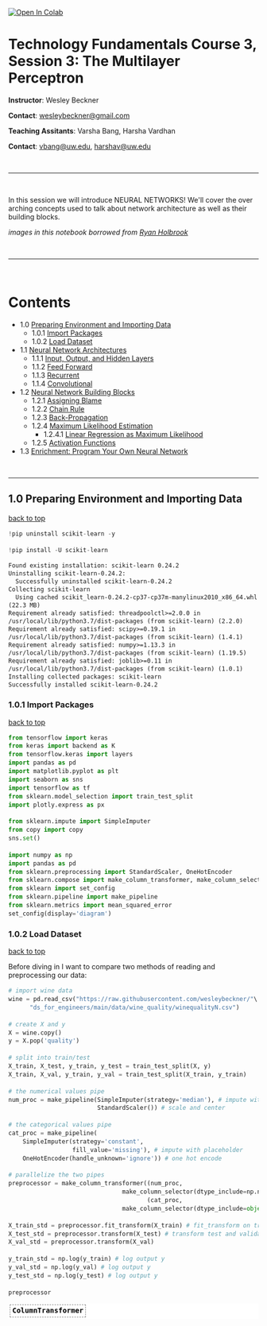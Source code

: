 <a href="https://colab.research.google.com/github/wesleybeckner/technology_fundamentals/blob/main/C3%20Machine%20Learning%20I/Tech_Fun_C3_S3_The_Multilayer_Perceptron.ipynb" target="_parent"><img src="https://colab.research.google.com/assets/colab-badge.svg" alt="Open In Colab"/></a>

# Technology Fundamentals Course 3, Session 3: The Multilayer Perceptron

**Instructor**: Wesley Beckner

**Contact**: wesleybeckner@gmail.com

**Teaching Assitants**: Varsha Bang, Harsha Vardhan

**Contact**: vbang@uw.edu, harshav@uw.edu

<br>

---

<br>

In this session we will introduce NEURAL NETWORKS! We'll cover the over arching concepts used to talk about network architecture as well as their building blocks.

_images in this notebook borrowed from [Ryan Holbrook](https://mathformachines.com/)_

<br>

---

<br>

<a name='top'></a>

# Contents

* 1.0 [Preparing Environment and Importing Data](#x.0)
  * 1.0.1 [Import Packages](#x.0.1)
  * 1.0.2 [Load Dataset](#x.0.2)
* 1.1 [Neural Network Architectures](#x.1)
  * 1.1.1 [Input, Output, and Hidden Layers](#x.1.1)
  * 1.1.2 [Feed Forward](#x.1.2)
  * 1.1.3 [Recurrent](#x.1.3)
  * 1.1.4 [Convolutional](#x.1.4)
* 1.2 [Neural Network Building Blocks](#x.2)
  * 1.2.1 [Assigning Blame](#x.2.1)
  * 1.2.2 [Chain Rule](#x.2.2)
  * 1.2.3 [Back-Propagation](#x.2.3)
  * 1.2.4 [Maximum Likelihood Estimation](#x.2.4)
    * 1.2.4.1 [Linear Regression as Maximum Likelihood](#x.2.4.1)
  * 1.2.5 [Activation Functions](#x.2.5)
* 1.3 [Enrichment: Program Your Own Neural Network](#x.3)
  

<br>

---

<a name='x.0'></a>

## 1.0 Preparing Environment and Importing Data

[back to top](#top)


```python
!pip uninstall scikit-learn -y

!pip install -U scikit-learn
```

    Found existing installation: scikit-learn 0.24.2
    Uninstalling scikit-learn-0.24.2:
      Successfully uninstalled scikit-learn-0.24.2
    Collecting scikit-learn
      Using cached scikit_learn-0.24.2-cp37-cp37m-manylinux2010_x86_64.whl (22.3 MB)
    Requirement already satisfied: threadpoolctl>=2.0.0 in /usr/local/lib/python3.7/dist-packages (from scikit-learn) (2.2.0)
    Requirement already satisfied: scipy>=0.19.1 in /usr/local/lib/python3.7/dist-packages (from scikit-learn) (1.4.1)
    Requirement already satisfied: numpy>=1.13.3 in /usr/local/lib/python3.7/dist-packages (from scikit-learn) (1.19.5)
    Requirement already satisfied: joblib>=0.11 in /usr/local/lib/python3.7/dist-packages (from scikit-learn) (1.0.1)
    Installing collected packages: scikit-learn
    Successfully installed scikit-learn-0.24.2




<a name='x.0.1'></a>

### 1.0.1 Import Packages

[back to top](#top)


```python
from tensorflow import keras
from keras import backend as K
from tensorflow.keras import layers
import pandas as pd
import matplotlib.pyplot as plt
import seaborn as sns
import tensorflow as tf
from sklearn.model_selection import train_test_split
import plotly.express as px

from sklearn.impute import SimpleImputer
from copy import copy
sns.set()

import numpy as np
import pandas as pd
from sklearn.preprocessing import StandardScaler, OneHotEncoder
from sklearn.compose import make_column_transformer, make_column_selector
from sklearn import set_config
from sklearn.pipeline import make_pipeline
from sklearn.metrics import mean_squared_error
set_config(display='diagram')
```

<a name='x.0.1'></a>

### 1.0.2 Load Dataset

[back to top](#top)

Before diving in I want to compare two methods of reading and preprocessing our data:


```python
# import wine data
wine = pd.read_csv("https://raw.githubusercontent.com/wesleybeckner/"\
      "ds_for_engineers/main/data/wine_quality/winequalityN.csv")

# create X and y
X = wine.copy()
y = X.pop('quality')

# split into train/test
X_train, X_test, y_train, y_test = train_test_split(X, y)
X_train, X_val, y_train, y_val = train_test_split(X_train, y_train)

# the numerical values pipe
num_proc = make_pipeline(SimpleImputer(strategy='median'), # impute with median
                         StandardScaler()) # scale and center

# the categorical values pipe
cat_proc = make_pipeline(
    SimpleImputer(strategy='constant', 
                  fill_value='missing'), # impute with placeholder
    OneHotEncoder(handle_unknown='ignore')) # one hot encode

# parallelize the two pipes
preprocessor = make_column_transformer((num_proc,
                                make_column_selector(dtype_include=np.number)),
                                       (cat_proc,
                                make_column_selector(dtype_include=object)))

X_train_std = preprocessor.fit_transform(X_train) # fit_transform on train
X_test_std = preprocessor.transform(X_test) # transform test and validation
X_val_std = preprocessor.transform(X_val)

y_train_std = np.log(y_train) # log output y
y_val_std = np.log(y_val) # log output y
y_test_std = np.log(y_test) # log output y

preprocessor
```




<style>#sk-81b6bb9b-6f93-4195-900b-55d5f542e910 {color: black;background-color: white;}#sk-81b6bb9b-6f93-4195-900b-55d5f542e910 pre{padding: 0;}#sk-81b6bb9b-6f93-4195-900b-55d5f542e910 div.sk-toggleable {background-color: white;}#sk-81b6bb9b-6f93-4195-900b-55d5f542e910 label.sk-toggleable__label {cursor: pointer;display: block;width: 100%;margin-bottom: 0;padding: 0.2em 0.3em;box-sizing: border-box;text-align: center;}#sk-81b6bb9b-6f93-4195-900b-55d5f542e910 div.sk-toggleable__content {max-height: 0;max-width: 0;overflow: hidden;text-align: left;background-color: #f0f8ff;}#sk-81b6bb9b-6f93-4195-900b-55d5f542e910 div.sk-toggleable__content pre {margin: 0.2em;color: black;border-radius: 0.25em;background-color: #f0f8ff;}#sk-81b6bb9b-6f93-4195-900b-55d5f542e910 input.sk-toggleable__control:checked~div.sk-toggleable__content {max-height: 200px;max-width: 100%;overflow: auto;}#sk-81b6bb9b-6f93-4195-900b-55d5f542e910 div.sk-estimator input.sk-toggleable__control:checked~label.sk-toggleable__label {background-color: #d4ebff;}#sk-81b6bb9b-6f93-4195-900b-55d5f542e910 div.sk-label input.sk-toggleable__control:checked~label.sk-toggleable__label {background-color: #d4ebff;}#sk-81b6bb9b-6f93-4195-900b-55d5f542e910 input.sk-hidden--visually {border: 0;clip: rect(1px 1px 1px 1px);clip: rect(1px, 1px, 1px, 1px);height: 1px;margin: -1px;overflow: hidden;padding: 0;position: absolute;width: 1px;}#sk-81b6bb9b-6f93-4195-900b-55d5f542e910 div.sk-estimator {font-family: monospace;background-color: #f0f8ff;margin: 0.25em 0.25em;border: 1px dotted black;border-radius: 0.25em;box-sizing: border-box;}#sk-81b6bb9b-6f93-4195-900b-55d5f542e910 div.sk-estimator:hover {background-color: #d4ebff;}#sk-81b6bb9b-6f93-4195-900b-55d5f542e910 div.sk-parallel-item::after {content: "";width: 100%;border-bottom: 1px solid gray;flex-grow: 1;}#sk-81b6bb9b-6f93-4195-900b-55d5f542e910 div.sk-label:hover label.sk-toggleable__label {background-color: #d4ebff;}#sk-81b6bb9b-6f93-4195-900b-55d5f542e910 div.sk-serial::before {content: "";position: absolute;border-left: 1px solid gray;box-sizing: border-box;top: 2em;bottom: 0;left: 50%;}#sk-81b6bb9b-6f93-4195-900b-55d5f542e910 div.sk-serial {display: flex;flex-direction: column;align-items: center;background-color: white;}#sk-81b6bb9b-6f93-4195-900b-55d5f542e910 div.sk-item {z-index: 1;}#sk-81b6bb9b-6f93-4195-900b-55d5f542e910 div.sk-parallel {display: flex;align-items: stretch;justify-content: center;background-color: white;}#sk-81b6bb9b-6f93-4195-900b-55d5f542e910 div.sk-parallel-item {display: flex;flex-direction: column;position: relative;background-color: white;}#sk-81b6bb9b-6f93-4195-900b-55d5f542e910 div.sk-parallel-item:first-child::after {align-self: flex-end;width: 50%;}#sk-81b6bb9b-6f93-4195-900b-55d5f542e910 div.sk-parallel-item:last-child::after {align-self: flex-start;width: 50%;}#sk-81b6bb9b-6f93-4195-900b-55d5f542e910 div.sk-parallel-item:only-child::after {width: 0;}#sk-81b6bb9b-6f93-4195-900b-55d5f542e910 div.sk-dashed-wrapped {border: 1px dashed gray;margin: 0.2em;box-sizing: border-box;padding-bottom: 0.1em;background-color: white;position: relative;}#sk-81b6bb9b-6f93-4195-900b-55d5f542e910 div.sk-label label {font-family: monospace;font-weight: bold;background-color: white;display: inline-block;line-height: 1.2em;}#sk-81b6bb9b-6f93-4195-900b-55d5f542e910 div.sk-label-container {position: relative;z-index: 2;text-align: center;}#sk-81b6bb9b-6f93-4195-900b-55d5f542e910 div.sk-container {display: inline-block;position: relative;}</style><div id="sk-81b6bb9b-6f93-4195-900b-55d5f542e910" class"sk-top-container"><div class="sk-container"><div class="sk-item sk-dashed-wrapped"><div class="sk-label-container"><div class="sk-label sk-toggleable"><input class="sk-toggleable__control sk-hidden--visually" id="03c00fdc-8ba0-486f-b533-185820655dce" type="checkbox" ><label class="sk-toggleable__label" for="03c00fdc-8ba0-486f-b533-185820655dce">ColumnTransformer</label><div class="sk-toggleable__content"><pre>ColumnTransformer(transformers=[('pipeline-1',
                                 Pipeline(steps=[('simpleimputer',
                                                  SimpleImputer(strategy='median')),
                                                 ('standardscaler',
                                                  StandardScaler())]),
                                 <sklearn.compose._column_transformer.make_column_selector object at 0x7f5a9bd26bd0>),
                                ('pipeline-2',
                                 Pipeline(steps=[('simpleimputer',
                                                  SimpleImputer(fill_value='missing',
                                                                strategy='constant')),
                                                 ('onehotencoder',
                                                  OneHotEncoder(handle_unknown='ignore'))]),
                                 <sklearn.compose._column_transformer.make_column_selector object at 0x7f5a9bd26e90>)])</pre></div></div></div><div class="sk-parallel"><div class="sk-parallel-item"><div class="sk-item"><div class="sk-label-container"><div class="sk-label sk-toggleable"><input class="sk-toggleable__control sk-hidden--visually" id="3bf0a90e-c55c-46b7-8b60-3bd7dcc62d92" type="checkbox" ><label class="sk-toggleable__label" for="3bf0a90e-c55c-46b7-8b60-3bd7dcc62d92">pipeline-1</label><div class="sk-toggleable__content"><pre><sklearn.compose._column_transformer.make_column_selector object at 0x7f5a9bd26bd0></pre></div></div></div><div class="sk-serial"><div class="sk-item"><div class="sk-serial"><div class="sk-item"><div class="sk-estimator sk-toggleable"><input class="sk-toggleable__control sk-hidden--visually" id="5ffc1719-ade2-4237-a5ef-847bebefbf19" type="checkbox" ><label class="sk-toggleable__label" for="5ffc1719-ade2-4237-a5ef-847bebefbf19">SimpleImputer</label><div class="sk-toggleable__content"><pre>SimpleImputer(strategy='median')</pre></div></div></div><div class="sk-item"><div class="sk-estimator sk-toggleable"><input class="sk-toggleable__control sk-hidden--visually" id="4cfdb6b5-ef34-4fdd-81e8-6a3a04495bcb" type="checkbox" ><label class="sk-toggleable__label" for="4cfdb6b5-ef34-4fdd-81e8-6a3a04495bcb">StandardScaler</label><div class="sk-toggleable__content"><pre>StandardScaler()</pre></div></div></div></div></div></div></div></div><div class="sk-parallel-item"><div class="sk-item"><div class="sk-label-container"><div class="sk-label sk-toggleable"><input class="sk-toggleable__control sk-hidden--visually" id="33f150b6-34e6-4f09-9374-b19c9e19aed9" type="checkbox" ><label class="sk-toggleable__label" for="33f150b6-34e6-4f09-9374-b19c9e19aed9">pipeline-2</label><div class="sk-toggleable__content"><pre><sklearn.compose._column_transformer.make_column_selector object at 0x7f5a9bd26e90></pre></div></div></div><div class="sk-serial"><div class="sk-item"><div class="sk-serial"><div class="sk-item"><div class="sk-estimator sk-toggleable"><input class="sk-toggleable__control sk-hidden--visually" id="4af628ce-f2a5-4948-a89c-4f69499c5b4e" type="checkbox" ><label class="sk-toggleable__label" for="4af628ce-f2a5-4948-a89c-4f69499c5b4e">SimpleImputer</label><div class="sk-toggleable__content"><pre>SimpleImputer(fill_value='missing', strategy='constant')</pre></div></div></div><div class="sk-item"><div class="sk-estimator sk-toggleable"><input class="sk-toggleable__control sk-hidden--visually" id="489acc38-6db9-43de-877d-a41631d212fb" type="checkbox" ><label class="sk-toggleable__label" for="489acc38-6db9-43de-877d-a41631d212fb">OneHotEncoder</label><div class="sk-toggleable__content"><pre>OneHotEncoder(handle_unknown='ignore')</pre></div></div></div></div></div></div></div></div></div></div></div></div>



<a name='x.1'></a>

## 1.2 Neural Network Building Blocks

[back to top](#top)

<a name='x.1.1'></a>

### 1.1.1 The Perceptron

[back to top](#top)

The simplest unit of a neural network is the perceptron. Given an input vector $x$ and an output vector $y$, we can illustrate this like so:

<p align=center>
<img src="https://i.imgur.com/mfOlDR6.png"></img>
</p>

where $w$ is a weight applied to $x$ and $b$ is an unweighted term that we call the <i>bias</i>. We include a bias so that the perceptron is not entirely dependent on the input data. A neural network _learns_ by updating $w$ and $b$ so that it can accurately model $x$ to $y$. When we write out the perceptron mathematically we get the following:

$$ y = xw+b $$

which should look familiar! This is our equation for a linear function. In fact, we will see that a neural network is essentially many instances of linear regression along side, and being fed into, one another. 

Often, we will have not an input feature vector $x$ but an input feature matrix, $X$. We can update our schematic for a perceptron to account for this:

<p align=center>
<img src="https://i.imgur.com/vyXSnlZ.png"></img>
</p>

We can write the mathematical formula for this neuron as follows:

$$ y =  x_2 w_2 + x_1 w_1 + x_0 w_0 + b $$

In tensorflow/keras we can define this perceptron:


```python
from tensorflow import keras
from tensorflow.keras import layers

# Create a network with 1 linear unit
model = keras.Sequential([
    layers.Dense(units=1,  # number of units (the + filled circle above)
                 input_shape=[3]) # number of x_ (the x filled circle above)
])
```

In order to build this single perceptron with keras, I had to use some additional language here: layers, dense, sequential. We'll explain what these are referring to in a moment. What I want to draw your attention to now, however, is that we tell `layers.Dense` that we want _1 unit_, the single perceptron, and `input_shape=[3]`, the number of features. Notice that `b` is automatically included without having it as a parameter. Just as we always have a y intercept in a linear model. 

After we introduce the other aspects of the neural network architecture, we will train a single perceptron model and compare it with a linear model, we will see that they are functionally no different.

### 1.1.2 Exercise: Single Perceptron

define a single perceptron that could be used to predict wine density from acidity. 


Inpsect the weights.

Use the untrained model to predict y and plot this against true y


```python
# Code cell for exercise 1.2.2

# DECLARE MODEL
model = keras.Sequential([
                          
    ### YOUR CODE HERE ###    
    
])
```


```python
model.weights
```




    [<tf.Variable 'dense_2/kernel:0' shape=(1, 1) dtype=float32, numpy=array([[1.4809548]], dtype=float32)>,
     <tf.Variable 'dense_2/bias:0' shape=(1,) dtype=float32, numpy=array([0.], dtype=float32)>]



And now use the untrained model to predict `wine['density']` from `wine['fixed acidity']`


```python
# in the line below, use model.predict() and provide wine['fixed acidity'] as 
# the input data to predict what wine['density'] will be
# y_pred = 

plt.plot(y_pred, wine['density'], ls='', marker='o', alpha=0.3)
```




    [<matplotlib.lines.Line2D at 0x7f5a9269a890>]




    
![png](S1_Multilayer_Perceptron_files/S1_Multilayer_Perceptron_16_1.png)
    


<a name='x.2'></a>

## 1.2 Neural Network Architectures

[back to top](#top)



<a name='x.2.1'></a>

###1.2.1 Neural Network Layers

[back to top](#top)

Now that we have the idea of the most basic building block of a neural network, we will start to discuss the larger architecture. The reason we focused on the lowest building block, is that neural networks are _modular_. They are made up of instances of these perceptrons or neurons. neurons in parallel make up a _layer_

<p align=center>
<img src="https://i.imgur.com/2MA4iMV.png"></img>
<p>

These layers feed into one another. When each node of a preceding layer is connected to every node of a following layer, we say they are _fully connected_ and the receiving layer is _a dense layer_. In a moment we will talk about input, output and hidden layers, for neural networks with three or more layers.

<a name='x.2.2'></a>

### 1.2.2 The Activation Function

[back to top](#top)

It turns out that stringing together a bunch of linear functions, will still result in overall linear relationships. We need a way to break out of this. A neat trick is introduced at the output of each neuron. The output passes through an _activation function_. There are a handful of different activation functions used in practice, the most common is known as the _rectifier_ function:

$$ max(f(x), 0) $$

and the resulting node can be schematically drawn like this:

<p align=center>
<img src="https://i.imgur.com/eFry7Yu.png"></img>
</p>

with the inset of the summation node indicating that at a minimum the resultant y value is 0.

#### 1.2.2.1 Exercise: The Rectifier Function

Write a function called `my_perceptron` that takes x, a length 2 array, as an input. Have your function return the maximum of $(0, w*x + b)$ where w is a length 2 weight vector.


```python
def my_perceptron(x):
  """
  a simple 2 input feature perceptron with predefined weights, intercept, and 
  a rectifier activation function

  Parameters
  ----------
  x: array
    the input array of length 2

  Returns
  -------
  rect: int
    the rectified output of the perceptron
  """

  # # define b, w, and y (y=mx+b)
  # w = 
  # b = 
  # y = 

  # # return the max of 0 and y
  # rect = 
  return rect
```

After you write your function make sure it returns 0 when the output of the linear component is negative.


```python
def test_zero_output():
  x = np.array([-10,-10]) # 10 * 1 + (-10) * 2 + 1 = -11
  assert my_perceptron(x) == 0, "The output is not zero when it should be!"
```


```python
test_zero_output()
print("test passing")
```

    test passing


<a name='x.2.3'></a>

### 1.2.3 Stacking Layers

[back to top](#top)

When we stack many layers together, we create what are traditionally regarded as neural networks. the first and last layers are called the _input_ and _output_ layers, while the inbetween layers are referred to as _hidden_ layers, since their outputs are not directly seen. Tradditionally, a neural network with three or more hidden layers is referred to as a _deep_ neural network.

<p align=center>
<img src="https://i.imgur.com/Y5iwFQZ.png"></img
</p>

Notice that in this schematic, the last node does not have an activation function. This is typical of a regression task. In a classification task, we might require an activation function here.

<a name='x.2.2'></a>

### 1.2.2 Building Sequential Neural Networks

[back to top](#top)

Now that we have the essential components of a neural network architecture, we can enter into the domain of overall naming conventions for architecure types. The classic neural network architecture is a _feed forward_ neural network, where every preceding layer feeds into the next layer. We will practice building that with keras.

### 1.2.5 Exercise: Building Sequential Layers

In the cell bellow, use keras to build a 3-layer network with `activation='relu'` and 512 units. Create the output layer so that it can predict 1 continuous value.


```python
# Cell for exercise 1.1.5

# DECLARE THE MODEL

model = keras.Sequential([
                          
    ### YOUR CODE HERE ###

    # the hidden ReLU layers

    # the linear output layer 
    
])
```

### 1.2.6 Exercise: Other Activation Functions

There are other activation functions we can use after the summation in a neural node. Use the code below to plot and inspect them!

Pick one and do a quick google search on what that activation function's best use case is.


```python
import tensorflow as tf

# YOUR CODE HERE: Change 'relu' to 'elu', 'selu', 'swish'... or something else
activation_layer = layers.Activation('relu')

x = tf.linspace(-3.0, 3.0, 100)
y = activation_layer(x) # once created, a layer is callable just like a function

plt.plot(x, y)
plt.xlim(-3, 3)
plt.xlabel("Input")
plt.ylabel("Output")
plt.show()
```


    
![png](S1_Multilayer_Perceptron_files/S1_Multilayer_Perceptron_30_0.png)
    


<a name='x.3'></a>

## 1.3 Neural Network Training

[back to top](#top)

We've defined neural network architectures, now how do we train them? There are two main concepts here: the _loss function_ which we've encountered before, and the _optimizer_ the means by which we improve the loss function

<a name='x.3.1'></a>

### 1.3.1 The Loss Function

[back to top](#top)

In previous sessions, we've envountered MSE:

$$ MSE = \frac{1}{N}\sum{(y-\hat{y})^2}$$

<p align=center>
<img src="https://cdn.corporatefinanceinstitute.com/assets/Sum-of-Squares-1024x712.png" width=400></img>
</p>

Another common loss for neural networks is the mean absolute error (MAE):

$$ MAE = \frac{1}{N}\sum{|y-\hat{y}|}$$

<p align=center>
<img src="https://cdn-media-1.freecodecamp.org/images/MNskFmGPKuQfMLdmpkT-X7-8w2cJXulP3683" width=400></img>
</p>

In anycase, the loss function describes the difference between the actual and predicted output of the model. The important thing to note, is that the weights in the neural network are systematically updated according to this loss function, they do this via an optimization algorithm.

<a name='x.3.2'></a>

### 1.3.2 The Optimizer

[back to top](#top)

In order to update the neural network weights to improve the loss function, we require an algorithm. Virtually all available algorithms for this purpose fall within the family of _stochastic gradient descent_. This works essentially in these iterative steps:

1. a subsample of the input data is passed through the network 
2. a loss is computed
2. the weights are adjusted in a direction to improve the loss

> The key here is in step 3. The brilliance of neural networks, is that the loss function is differentiable with respect to the weights in the network, and so the change in loss can be ascribed to certain weight changes. We refer to this as _assigning blame_ in the network, and it works through the mathematical _chain rule_ of differentiation. We won't go into great detail here, other than to make a nod to it, and that this algorithm (step 3) is referred to as _back propagation_. 

The three step process is repeated until a stop criteria is reached, the simplest being the loss stops improving above some threshold or a desired loss is achieved. 

<p align=center>
<img src="https://i.imgur.com/rFI1tIk.gif"></img>
</p>

In the above animation, the black line represents the output of the model, the red dots make up a _minibatch_ or simply a _batch_ while the opaque red dots represent the whole training dataset. Exposing the model to an entire round of the training data is referred to as an _epoch_. The training loss improves with additional rounds of trianing (middle panel) and the weights are adjusted to update the model (right panel).


### 1.3.3 Batches and Epochs

An epoch is the number of times the model will see the entire training set

A batch is the number of training samples the model will run before calculating a total error and updating its internal parameters. 

Variability of batch (from 1 sample all the way to the entire training set size) leads to different categorizations of the optimizer algorithm:

* Batch Gradient Descent. Batch Size = Size of Training Set
* Stochastic Gradient Descent. Batch Size = 1
* Mini-Batch Gradient Descent. 1 < Batch Size < Size of Training Set

We will visit additional details about batch and epochs in the next session when we discuss model evaluation.

<a name='x.3.3'></a>

### 1.3.4 Learning Rate

[back to top](#top)

notice how in the above animation the model makes progressive steps toward a global optimum. The size of these steps is determined by the _learning rate_. You can think of it as the amount of improvement to make in the direction of steepest descent (the derivative of the loss function in regards to the changes in weights). Sometimes a large step size can result in stepping over crevices in the solution surface and getting stuck, while too small of step sizes can lead to a slow algorithm. Often the optimum learning rate is not obvious, luckily there are some optimizers that are self-calibrating in this regard. _Adam_ is one such optimizer available to us in keras. 


```python
# we can compile the model like so
model.compile(
    optimizer="adam",
    loss="mae",
)
```

### 1.3.5 Exercise: Train your first Neural Networks

[back to top](#top)

We're going to train our first neural network.

Take the model you created in exercise 1.2.5 and paste it in the cell below. Make sure that the `input_shape` of the first layer matches the number of features in `X_train_std`


```python
X_train_std.shape[1]
```




    13




```python
# Cell for exercise 1.1.5

# DECLARE THE MODEL

model = keras.Sequential([
                          
    ### YOUR CODE HERE ###

    # the hidden ReLU layers

    # the linear output layer 
    
])
```

Now we'll compile the model


```python
model.compile(
    optimizer='adam',
    loss='mse',
)
```

And then train for 10 epochs


```python
history = model.fit(
    X_train_std, y_train_std,
    validation_data=(X_val_std, y_val_std),
    batch_size=256,
    epochs=10,
)
```

    Epoch 1/10
    15/15 [==============================] - 1s 33ms/step - loss: 0.6389 - val_loss: 0.1925
    Epoch 2/10
    15/15 [==============================] - 0s 22ms/step - loss: 0.1330 - val_loss: 0.1054
    Epoch 3/10
    15/15 [==============================] - 0s 22ms/step - loss: 0.0739 - val_loss: 0.0587
    Epoch 4/10
    15/15 [==============================] - 0s 23ms/step - loss: 0.0442 - val_loss: 0.0378
    Epoch 5/10
    15/15 [==============================] - 0s 22ms/step - loss: 0.0266 - val_loss: 0.0283
    Epoch 6/10
    15/15 [==============================] - 0s 23ms/step - loss: 0.0193 - val_loss: 0.0233
    Epoch 7/10
    15/15 [==============================] - 0s 23ms/step - loss: 0.0165 - val_loss: 0.0212
    Epoch 8/10
    15/15 [==============================] - 0s 22ms/step - loss: 0.0151 - val_loss: 0.0204
    Epoch 9/10
    15/15 [==============================] - 0s 22ms/step - loss: 0.0144 - val_loss: 0.0199
    Epoch 10/10
    15/15 [==============================] - 0s 23ms/step - loss: 0.0140 - val_loss: 0.0194


Let's take a look at our training history:


```python
pd.DataFrame(history.history)
```




<div>
<style scoped>
    .dataframe tbody tr th:only-of-type {
        vertical-align: middle;
    }

    .dataframe tbody tr th {
        vertical-align: top;
    }

    .dataframe thead th {
        text-align: right;
    }
</style>
<table border="1" class="dataframe">
  <thead>
    <tr style="text-align: right;">
      <th></th>
      <th>loss</th>
      <th>val_loss</th>
    </tr>
  </thead>
  <tbody>
    <tr>
      <th>0</th>
      <td>0.638868</td>
      <td>0.192506</td>
    </tr>
    <tr>
      <th>1</th>
      <td>0.133038</td>
      <td>0.105378</td>
    </tr>
    <tr>
      <th>2</th>
      <td>0.073934</td>
      <td>0.058686</td>
    </tr>
    <tr>
      <th>3</th>
      <td>0.044192</td>
      <td>0.037832</td>
    </tr>
    <tr>
      <th>4</th>
      <td>0.026648</td>
      <td>0.028253</td>
    </tr>
    <tr>
      <th>5</th>
      <td>0.019265</td>
      <td>0.023272</td>
    </tr>
    <tr>
      <th>6</th>
      <td>0.016508</td>
      <td>0.021151</td>
    </tr>
    <tr>
      <th>7</th>
      <td>0.015126</td>
      <td>0.020368</td>
    </tr>
    <tr>
      <th>8</th>
      <td>0.014371</td>
      <td>0.019929</td>
    </tr>
    <tr>
      <th>9</th>
      <td>0.014009</td>
      <td>0.019429</td>
    </tr>
  </tbody>
</table>
</div>




```python
# convert the training history to a dataframe
history_df = pd.DataFrame(history.history)
# use Pandas native plot method
fig, ax = plt.subplots(figsize=(10,5))
history_df['loss'].plot(ax=ax)
history_df['val_loss'].plot(ax=ax)
ax.set_ylim(0,.05)
```




    (0.0, 0.05)




    
![png](S1_Multilayer_Perceptron_files/S1_Multilayer_Perceptron_46_1.png)
    


#### 1.3.5.1 Improve loss by varying nodes and hidden layers

Take your former model as a starting point and now either add nodes or layers to see if the model improves


```python
model = keras.Sequential([
    ### YOUR CODE HERE ###
    
])

model.compile(
    optimizer='adam',
    loss='mse',
)

history = model.fit(
    X_train_std, y_train_std,
    validation_data=(X_val_std, y_val_std),
    batch_size=256,
    epochs=10,
)
```

    Epoch 1/10
    15/15 [==============================] - 1s 11ms/step - loss: 3.0090 - val_loss: 1.9299
    Epoch 2/10
    15/15 [==============================] - 0s 4ms/step - loss: 1.3536 - val_loss: 0.7737
    Epoch 3/10
    15/15 [==============================] - 0s 3ms/step - loss: 0.4739 - val_loss: 0.2300
    Epoch 4/10
    15/15 [==============================] - 0s 4ms/step - loss: 0.1334 - val_loss: 0.0781
    Epoch 5/10
    15/15 [==============================] - 0s 4ms/step - loss: 0.0592 - val_loss: 0.0471
    Epoch 6/10
    15/15 [==============================] - 0s 4ms/step - loss: 0.0402 - val_loss: 0.0354
    Epoch 7/10
    15/15 [==============================] - 0s 3ms/step - loss: 0.0335 - val_loss: 0.0325
    Epoch 8/10
    15/15 [==============================] - 0s 4ms/step - loss: 0.0311 - val_loss: 0.0305
    Epoch 9/10
    15/15 [==============================] - 0s 3ms/step - loss: 0.0291 - val_loss: 0.0288
    Epoch 10/10
    15/15 [==============================] - 0s 3ms/step - loss: 0.0274 - val_loss: 0.0271



```python
y_pred = model.predict(X_test_std)
plt.plot(np.exp(y_test_std), np.exp(y_pred), ls='', marker='o')
```




    [<matplotlib.lines.Line2D at 0x7f5d26303e10>]




    
![png](S1_Multilayer_Perceptron_files/S1_Multilayer_Perceptron_49_1.png)
    


#### 1.3.5.2 Learning Curves

Using 4 hidden layers now create 4 models that run for 30 epochs each:

1. Vary the number of nodes in each layer
2. Record the train/val/test score (MSE)
3. Plot either total nodes or total trainable parameters vs score for each of the 5 models


```python
# Code Cell for Exercise 1.3.5
```


```python

```




<div>
<style scoped>
    .dataframe tbody tr th:only-of-type {
        vertical-align: middle;
    }

    .dataframe tbody tr th {
        vertical-align: top;
    }

    .dataframe thead th {
        text-align: right;
    }
</style>
<table border="1" class="dataframe">
  <thead>
    <tr style="text-align: right;">
      <th></th>
      <th>tot. units</th>
      <th>test mse</th>
      <th>val mse</th>
      <th>train mse</th>
    </tr>
  </thead>
  <tbody>
    <tr>
      <th>0</th>
      <td>4</td>
      <td>0.030658</td>
      <td>0.030919</td>
      <td>0.031088</td>
    </tr>
    <tr>
      <th>1</th>
      <td>25</td>
      <td>0.020217</td>
      <td>0.020164</td>
      <td>0.019062</td>
    </tr>
    <tr>
      <th>2</th>
      <td>100</td>
      <td>0.017429</td>
      <td>0.018110</td>
      <td>0.017416</td>
    </tr>
    <tr>
      <th>3</th>
      <td>289</td>
      <td>0.019124</td>
      <td>0.019371</td>
      <td>0.018190</td>
    </tr>
  </tbody>
</table>
</div>



When we look at our historical loss do we notice that sometimes before the last epoch we actually hit a minimum? We'll discuss how to deal with this in the next session!
